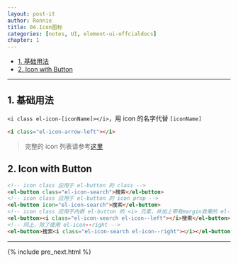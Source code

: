 ```yaml
---
layout: post-it
author: Ronnie
title: 04.Icon图标
categories: [notes, UI, element-ui-offcialdocs]
chapter: 1
---
```


<!-- TOC -->

- [1. 基础用法](#1-基础用法)
- [2. Icon with Button](#2-icon-with-button)

<!-- /TOC -->

---

## 1. 基础用法

`<i class el-icon-[iconName]></i>`，用 icon 的名字代替 `[iconName]`

```html
<i class="el-icon-arrow-left"></i>
```

> 完整的 icon 列表请参考[这里](https://element.eleme.cn/#/zh-CN/component/icon#tu-biao-ji-he)

## 2. Icon with Button

```html
<!-- icon class 应用于 el-button 的 class -->
<el-button class="el-icon-search">搜索</el-button>
<!-- icon class 应用于 el-button 的 icon prop -->
<el-button icon="el-icon-search">搜索</el-button>
<!-- icon class 应用于内嵌 el-button 的 <i> 元素，并加上带有margin效果的 el-icon--left -->
<el-button><i class="el-icon-search el-icon--left"></i>搜索</el-button>
<!-- 同上，除了使用 el-icon--right -->
<el-button>搜索<i class="el-icon-search el-icon--right"></i></el-button>
```

---

{% include pre_next.html %}
